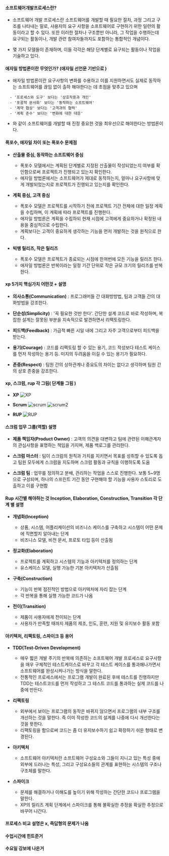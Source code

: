#### 소프트웨어개발프로세스란?

- 소프트웨어 개발 프로세스란 소프트웨어를 개발할 때 필요한 절차, 과정 그리고 구조를 나타내는 말로, 사용자의 요구 사항을 소프트웨어로 구현하기 위한 일련의 활동이라고 할 수 있다. 또한 이러한 절차나 구조뿐만 아니라, 그 작업을 수행하는데 요구되는 활동이나, 개발 관련 참여자들까지도 포함하는 통합적인 개념이다.


- 몇 가지 모델들이 존재하며, 이들 각각은 해당 단계별로 요구되는 활동이나 작업을 기술하고 있다.

#### 애자일 방법론이란 무엇인가? (애자일 선언문 기반으로 )

- 애자일 방법론이란 요구사항의 변화를 수용하고 이를 지원하면서도 실제로 동작하는 소프트웨어를 끊임 없이 출하 해야한다는 데 초점을 맞추고 있으며
```
  - '프로세스와 도구' 보다는 '상호작용과 개인'
  - '포괄적 문서화' 보다는 '동작하는 소프트웨어'
  - '계약 협상' 보다는 '고객과의 협력'
  - '계획 준수' 보다는 '변화에 대한 대응'
```
- 와 같이 소프트웨어를 개발할 때 진정 중요한 것을 최우선으로 해야한다는 방법론이다.

#### 폭포수, 애자일 차이 또는 폭포수 문제점

- **산출물 중심, 동작하는 소프트웨어 중심**
  - 폭포수 모델에서는 계획된 단계별로 지정된 산출물이 작성되었는지 여부를 확인함으로써 프로젝트가 진행되고 있는지 확인한다.
  - 애자일 방법론에서는 소프트웨어가 제대로 동작하는지, 얼마나 요구사항에 맞게 개발되었는지로 프로젝트가 진행되고 있는지를 확인한다.

- **계획 중심, 고객 중심**
  - 폭포수 모델은 프로젝트를 시작하기 전에 프로젝트 기간 전체에 대한 일정 계획을 수립하며, 이 계획에 따라 프로젝트를 진행한다.
  - 애자일 방법론은 계획을 수립하되 현재 시점에 고객에게 중요하거나 확정된 내용을 중심적으로 수립한다.
  - 계획보다는 고객이 중요하게 생각하는 기능을 먼저 개발하는 것을 원칙으로 한다.

- **빅뱅 릴리즈, 작은 릴리즈**
  - 폭포수 모델은 프로젝트가 종료되는 시점에 한꺼번에 모든 기능을 릴리즈 한다.
  - 애자일 방법론은 반복이라는 일정 기간 단위로 작은 규모 크기의 릴리즈를 반복한다.


#### xp 5가지 핵심가치 어떤것 + 설명

- **의사소통(Communication)** : 프로그래머들 간 대화방방법, 팀과 고객들 간의 대화방법을 강조한다.

- **단순성(Simplicity)** : '꼭 필요한 것만 한다'. 간단한 설계 코드로 바로 작성하며, 복잡한 설계는 잘못된 부분을 지속적으로 발견하면서 리팩토링한다.

- **피드백(Feedback)** : 가급적 빠른 시일 내에 그리고 자주 고객으로부터 피드백을 받는다.

- **용기(Courage)** : 코드를 리팩토링 할 수 있는 용기, 코드 작성보다 테스트 케이스를 먼저 작성하는 용기 등. 미지의 두려움을 이길 수 있는 용기가 필요하다.

- **존중(Respect)** : 팀원 간의 상하관계나 중요도의 차이는 없다고 생각하며 팀원 간의 상호 존중을 강조한다.

#### xp, 스크럼, rup 각 그림( 단계들 그림 )

- **XP**
![XP](http://i.imgur.com/4vg97L7.png)

- **Scrum**
![scrum](http://i.imgur.com/2MVnnMI.png)
![scrum2](http://i.imgur.com/rAk7CVM.png)

- **RUP**
![RUP](http://i.imgur.com/x7r3Dt7.png)

#### 스크럼 업무 그룹(역할) 설명

- **제품 책임자(Product Owner)** :  고객의 의견을 대변하고 팀에 관련된 이해관계자의 관심사항을 표명하는 책임을 가지며, 제품 백로그를 관리한다.

- **스크럼 마스터** : 팀이 스크럼의 원칙과 가치를 지키면서 목표를 성취할 수 있도록 돕고 팀원 모두에게 스크럼을 지도하며 스크럼 활동과 규칙을 이행하도록 도움

- **스크럼 팀** : 업무를 정의하고 분배, 관리하는 작업을 스스로 진행한다. 보통 5~9명으로 구성되며, 하나의 스프린트 기간 동안 구현해야 할 기능을 사용자 스토리로 도출하고 이를 구현함

#### Rup 시간별 해야하는 것 Inception, Elaboration, Construction, Transition 각 단계 별 설명

- **개념화(Inception)**
  - 상품, 시스템, 어플리케이션의 비즈니스 케이스를 구축하고 시스템이 어떤 문제에 직면할지 알아내는 단계
  - 비즈니스 모델, 비전 문서, 프로토 타입 등이 산출됨

- **정교화(Elaboration)**
  - 프로젝트를 계획하고 시스템의 기능과 아키텍처를 정의하는 단계
  - 유스케이스 모델, 실행 가능한 기본 아키텍처가 산출됨

- **구축(Construction)**
  - 기능이 반복 점진적인 방법으로 아키텍처에 자리 잡는 단계
  - 각 반복을 통해 실행 가능한 코드가 나옴

- **전이(Transition)**
  - 제품이 사용자에게 전이되는 단계
  - 사용자가 만족할 때까지 제품의 제조, 인도, 훈련, 지원 및 유지보수 활동 포함


#### 아키텍처, 리팩토링, 스파이크 등 용어

- **TDD(Test-Driven Development)**
  - 매우 짧은 개발 주기의 반복에 의존하는 소프트웨어 개발 프로세스로 요구사항을 매우 구체적인 테스트케이스로 바꾸고 각 테스트 케이스를 통과해나가면서 소프트웨어를 완성시켜나가는 방식을 말한다.
  - 전통적인 프로세스에서는 프로그램 개발이 완료된 후에 테스트를 진행하지만 TDD는 테스트코드를 먼저 작성하고 그 테스트 코드를 통과하는 실제 코드를 나중에 만든다.

- **리팩토링**
  - 외부에서 보이는 프로그램의 동작은 바뀌지 않으면서 프로그램의 내부 구조를 개선하는 것을 말한다. 즉 이미 작성한 코드의 설계를 나중에 다시 개선한다는 것을 뜻한다.
  - 리팩토링을 함으로써 코드는 좀 더 유지보수하기 쉽고 확장하기 쉬운 형태로 변경된다.

- **아키텍처**
  - 소프트웨어 아키텍처란 소프트웨어 구성요소와 그들이 지니고 있는 특성 중에 외부에 드러나는 특성, 그리고 구성요소들의 관계를 표현하는 시스템의 구조나 구조체를 말한다.

- **스파이크**
  - 문제를 해결하거나 이해도를 높이기 위해 작성하는 간단한 코드나 프로그램을 말한다.
  - XP의 릴리즈 계획 단계에서 스파이크를 통해 불확실한 추정을 확실한 추정으로 바꾸어 나간다.


#### 프로세스 비교 설명은 x, 즉답형의 문제가 나옴

#### 수업시간에 힌트준거
#### 수요일 강보에 나온거
